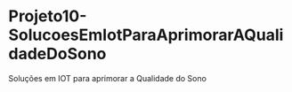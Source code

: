 # Projeto10-SolucoesEmIotParaAprimorarAQualidadeDoSono
Soluções em IOT para aprimorar a Qualidade do Sono
